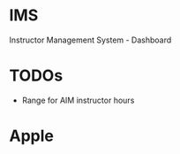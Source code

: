 # IMS
Instructor Management System - Dashboard

TODOs
======
 - Range for AIM instructor hours

Apple
=====